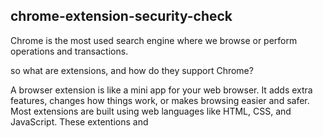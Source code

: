 ## chrome-extension-security-check

Chrome is the most used search engine where we browse or perform operations and transactions. 

so what are extensions, and how do they support Chrome? 

A browser extension is like a mini app for your web browser. It adds extra features, changes how things work, or makes browsing easier and safer. Most extensions are built using web languages like HTML, CSS, and JavaScript. These extentions and 
